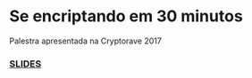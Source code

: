 # Se encriptando em 30 minutos

Palestra apresentada na Cryptorave 2017

### [SLIDES](https://docs.google.com/presentation/d/1dYGIY8ihfWPZKDaKr8xGEWM5qGitvZ5d0BJIAGMhsd8/edit?usp=sharing)
